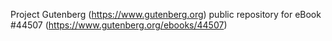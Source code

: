 Project Gutenberg (https://www.gutenberg.org) public repository for eBook #44507 (https://www.gutenberg.org/ebooks/44507)

